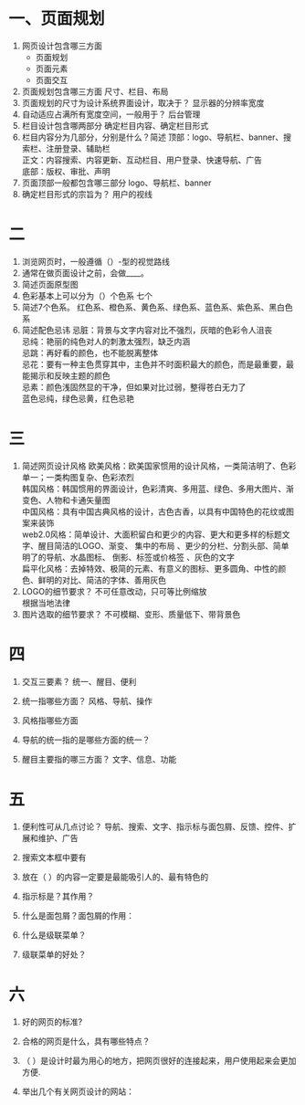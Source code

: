 # 一、页面规划
1. 网页设计包含哪三方面
   - 页面规划
   - 页面元素
   - 页面交互
2. 页面规划包含哪三方面
   尺寸、栏目、布局  
3. 页面规划的尺寸为设计系统界面设计，取决于？
  显示器的分辨率宽度  
4. 自动适应占满所有宽度空间，一般用于？
  后台管理  
5. 栏目设计包含哪两部分
  确定栏目内容、确定栏目形式  
6. 栏目内容分为几部分，分别是什么？简述
  顶部：logo、导航栏、banner、搜索栏、注册登录、辅助栏  
  正文：内容搜索、内容更新、互动栏目、用户登录、快速导航、广告  
  底部：版权、审批、声明  
7. 页面顶部一般都包含哪三部分
  logo、导航栏、banner
8. 确定栏目形式的宗旨为？
  用户的视线  
# 二
1. 浏览网页时，一般遵循（）-型的视觉路线
2. 通常在做页面设计之前，会做____。
3. 简述页面原型图
4. 色彩基本上可以分为（）个色系
  七个  
5. 简述7个色系。
  红色系、橙色系、黄色系、绿色系、蓝色系、紫色系、黑白色系
6. 简述配色忌讳
  忌脏：背景与文字内容对比不强烈，灰暗的色彩令人沮丧  
  忌纯：艳丽的纯色对人的刺激太强烈，缺乏内涵  
  忌跳：再好看的颜色，也不能脱离整体  
  忌花：要有一种主色贯穿其中，主色并不时面积最大的颜色，而是最重要，最能揭示和反映主题的颜色  
  忌素：颜色浅固然显的干净，但如果对比过弱，整得苍白无力了  
  蓝色忌纯，绿色忌黄，红色忌艳
  
# 三
1. 简述网页设计风格
  欧美风格：欧美国家惯用的设计风格，一类简洁明了、色彩单一；一类构图复杂、色彩浓烈  
  韩国风格：韩国惯用的界面设计，色彩清爽、多用蓝、绿色、多用大图片、渐变色、人物和卡通矢量图  
  中国风格：具有中国古典风格的设计，古色古香，以具有中国特色的花纹或图案来装饰  
  web2.0风格：简单设计、大面积留白和更少的内容、更大和更多样的标题文字、醒目简洁的LOGO、渐变、 集中的布局 、更少的分栏、分割头部、简单明了的导航、水晶图标、 倒影、标签或价格签 、灰色的文字    
  扁平化风格：去掉特效、极简的元素、有意义的图标、更多圆角、中性的颜色、鲜明的对比、简洁的字体、善用灰色
2. LOGO的细节要求？
  不可任意改动，只可等比例缩放  
  根据当地法律  
3. 图片选取的细节要求？
  不可模糊、变形、质量低下、带背景色  
# 四
1. 交互三要素？
  统一、醒目、便利
2. 统一指哪些方面？
  风格、导航、操作
3. 风格指哪些方面
  
4. 导航的统一指的是哪些方面的统一？
  
5. 醒目主要指的哪三方面？
  文字、信息、功能

# 五
1. 便利性可从几点讨论？
  导航、搜索、文字、指示标与面包屑、反馈、控件、扩展和维护、广告
2. 搜索文本框中要有
  
3. 放在（ ）的内容一定要是最能吸引人的、最有特色的

4. 指示标是？其作用？

5. 什么是面包屑？面包屑的作用：

6. 什么是级联菜单？

7. 级联菜单的好处？

# 六
1. 好的网页的标准?

2. 合格的网页是什么，具有哪些特点？

3. （ ）是设计时最为用心的地方，把网页很好的连接起来，用户使用起来会更加方便.

4. 举出几个有关网页设计的网站：
